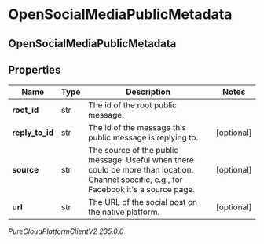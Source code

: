 # OpenSocialMediaPublicMetadata

## OpenSocialMediaPublicMetadata

## Properties

|Name | Type | Description | Notes|
|------------ | ------------- | ------------- | -------------|
| **root_id** | str | The id of the root public message. | |
| **reply_to_id** | str | The id of the message this public message is replying to. | [optional] |
| **source** | str | The source of the public message. Useful when there could be more than location. Channel specific, e.g., for Facebook it&#39;s a source page. | [optional] |
| **url** | str | The URL of the social post on the native platform. | [optional] |



_PureCloudPlatformClientV2 235.0.0_
